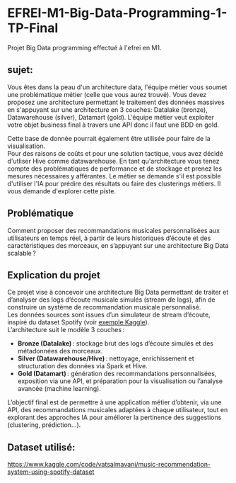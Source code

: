 # EFREI-M1-Big-Data-Programming-1-TP-Final
Projet Big Data programming effectué à l'efrei en M1.

## sujet: 
Vous êtes dans la peau d'un architecture data, l'équipe métier vous soumet une problématique métier (celle que vous aurez trouvé). 
Vous devez proposez une architecture permettant le traitement des données massives en s'appuyant sur une architecture en 3 couches: Datalake (bronze), Datawarehouse (silver), Datamart  (gold).  L'équipe métier veut exploiter votre objet business final à travers une API donc il faut une BDD en gold. 

Cette base de donnée pourrait également être utilisée pour faire de la visualisation.  
Pour des raisons de coûts et pour une solution tactique, vous avez décidé d'utliser Hive comme datawarehouse.
En tant qu'architecture vous tenez compte des problématiques de performance et de stockage et prenez les mesures nécessaires y afférantes.
Le métier se demande s'il est possible d'utiliser l'IA pour prédire des résultats ou faire des clusterings métiers. Il vous demande d'explorer cette piste.
 
 ## Problématique

Comment proposer des recommandations musicales personnalisées aux utilisateurs en temps réel, à partir de leurs historiques d’écoute et des caractéristiques des morceaux, en s’appuyant sur une architecture Big Data scalable ?

## Explication du projet

Ce projet vise à concevoir une architecture Big Data permettant de traiter et d’analyser des logs d’écoute musicale simulés (stream de logs), afin de construire un système de recommandation musicale personnalisé.  
Les données sources sont issues d’un simulateur de stream d’écoute, inspiré du dataset Spotify (voir [exemple Kaggle](https://www.kaggle.com/code/vatsalmavani/music-recommendation-system-using-spotify-dataset)).  
L’architecture suit le modèle 3 couches :

- **Bronze (Datalake)** : stockage brut des logs d’écoute simulés et des métadonnées des morceaux.
- **Silver (Datawarehouse/Hive)** : nettoyage, enrichissement et structuration des données via Spark et Hive.
- **Gold (Datamart)** : génération des recommandations personnalisées, exposition via une API, et préparation pour la visualisation ou l’analyse avancée (machine learning).

L’objectif final est de permettre à une application métier d’obtenir, via une API, des recommandations musicales adaptées à chaque utilisateur, tout en explorant des approches IA pour améliorer la pertinence des suggestions (clustering, prédiction…). 


## Dataset utilisé: 

https://www.kaggle.com/code/vatsalmavani/music-recommendation-system-using-spotify-dataset

